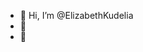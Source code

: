- 👋 Hi, I’m @ElizabethKudelia
- 👀 
- 🌱 

<!---
ElizabethKudelia/ElizabethKudelia is a ✨ special ✨ repository because it appears on your GitHub profile.
You can click the Preview link to take a look at your changes.
--->

